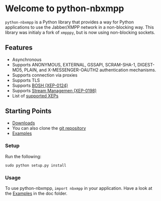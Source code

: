 # Welcome to python-nbxmpp

`python-nbxmpp` is a Python library that provides a way for Python applications to use the Jabber/XMPP network in a non-blocking way. This library was initialy a fork of `xmpppy`, but is now using non-blocking sockets.

## Features

* Asynchronous
* Supports ANONYMOUS, EXTERNAL, GSSAPI, SCRAM-SHA-1, DIGEST-MD5, PLAIN, and X-MESSENGER-OAUTH2 authentication mechanisms.
* Supports connection via proxies
* Supports TLS
* Supports [BOSH (XEP-0124)](https://xmpp.org/extensions/xep-0124.html)
* Supports [Stream Managemen (XEP-0198)](https://xmpp.org/extensions/xep-0198.html)
* List of [supported XEPs](./Supported-XEPs-in-python-nbxmpp/)

## Starting Points

* [Downloads](https://dev.gajim.org/gajim/python-nbxmpp/tags)
* You can also clone the [git repository](https://dev.gajim.org/gajim/python-nbxmpp.git)
* [Examples](https://dev.gajim.org/gajim/python-nbxmpp/tree/master/doc/examples)

### Setup

Run the following:

    sudo python setup.py install

### Usage

To use python-nbxmpp, `import nbxmpp` in your application. Have a look at the [Examples](https://dev.gajim.org/gajim/python-nbxmpp/tree/master/doc/examples) in the doc folder.
